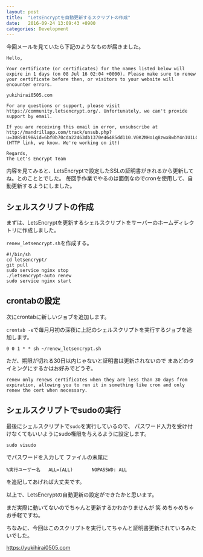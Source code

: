 ```yaml
---
layout: post
title:  "LetsEncryptを自動更新するスクリプトの作成"
date:   2016-09-24 13:09:43 +0900
categories: Development
---
```


今回メールを見ていたら下記のようなものが届きました。

```
Hello,

Your certificate (or certificates) for the names listed below will expire in 1 days (on 08 Jul 16 02:04 +0000). Please make sure to renew your certificate before then, or visitors to your website will encounter errors.

yukihirai0505.com

For any questions or support, please visit https://community.letsencrypt.org/. Unfortunately, we can't provide support by email.

If you are receiving this email in error, unsubscribe at http://mandrillapp.com/track/unsub.php?u=30850198&id=6bf0b70cda22463db1370e46485dd110.V0K2NHoiq8zwxBwbY4n1U1LGVPo%3D&r=https%3A%2F%2Fmandrillapp.com%2Funsub%3Fmd_email%3Dyukihirai0505%2540gmail.com. (HTTP link, we know. We're working on it!)

Regards,
The Let's Encrypt Team
```

内容を見てみると、LetsEncryptで設定したSSLの証明書がきれるから更新してね。とのこととでした。
毎回手作業でやるのは面倒なのでcronを使用して、自動更新するようにしました。

## シェルスクリプトの作成

まずは、LetsEncryptを更新するシェルスクリプトをサーバーのホームディレクトリに作成しました。

`renew_letsencrypt.sh`を作成する。

```
#!/bin/sh
cd letsencrypt/
git pull
sudo service nginx stop
./letsencrypt-auto renew
sudo service nginx start
```

## crontabの設定

次にcrontabに新しいジョブを追加します。

`crontab -e`で毎月月初の深夜に上記のシェルスクリプトを実行するジョブを追加します。


```
0 0 1 * * sh ~/renew_letsencrypt.sh
```

ただ、期限が切れる30日以内じゃないと証明書は更新されないので
まあどのタイミングにするかはお好みでどうぞ。

```
renew only renews certificates when they are less than 30 days from expiration, allowing you to run it in something like cron and only renew the cert when necessary.
```

## シェルスクリプトでsudoの実行

最後にシェルスクリプトで`sudo`を実行しているので、
パスワード入力を受け付けなくてもいいようにsudo権限を与えるように設定します。

```
sudo visudo
```

でパスワードを入力して
ファイルの末尾に

```
%実行ユーザー名   ALL=(ALL)       NOPASSWD: ALL
```

を追記してあげれば大丈夫です。

以上で、LetsEncryptの自動更新の設定ができたかと思います。

まだ実際に動いてないのでちゃんと更新するかわかりませんが 笑
めちゃめちゃお手軽ですね。

ちなみに、今回はこのスクリプトを実行してちゃんと証明書更新されているみたいでした。

https://yukihirai0505.com
